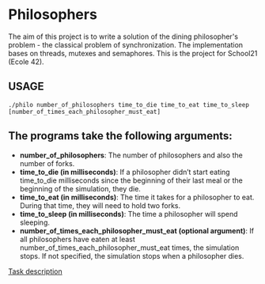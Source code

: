 # Philosophers
The aim of this project is to write a solution of the dining philosopher's problem - the classical problem of synchronization. The implementation bases on threads, mutexes and semaphores.
This is the project for School21 (Ecole 42).

## USAGE
```./philo number_of_philosophers time_to_die time_to_eat time_to_sleep [number_of_times_each_philosopher_must_eat]```

## The programs take the following arguments:

- **number_of_philosophers**: The number of philosophers and also the number of forks.
- **time_to_die (in milliseconds)**: If a philosopher didn’t start eating time_to_die milliseconds since the beginning of their last meal or the beginning of the simulation, they die.
- **time_to_eat (in milliseconds)**: The time it takes for a philosopher to eat. During that time, they will need to hold two forks.
- **time_to_sleep (in milliseconds)**: The time a philosopher will spend sleeping.
- **number_of_times_each_philosopher_must_eat (optional argument)**: If all philosophers have eaten at least number_of_times_each_philosopher_must_eat times, the simulation stops. If not specified, the simulation stops when a philosopher dies.

[Task description](https://github.com/kclassie/Philosophers/blob/main/philo_subject.pdf)
